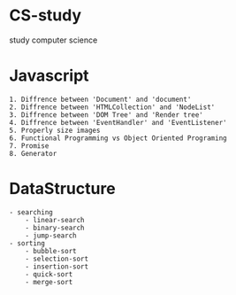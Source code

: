 # CS-study
study computer science

# Javascript
	1. Diffrence between 'Document' and 'document'
	2. Diffrence between 'HTMLCollection' and 'NodeList'
	3. Diffrence between 'DOM Tree' and 'Render tree'
	4. Diffrence between 'EventHandler' and 'EventListener'
	5. Properly size images
	6. Functional Programming vs Object Oriented Programing
	7. Promise
	8. Generator
   
# DataStructure
	- searching
		- linear-search
		- binary-search
		- jump-search
	- sorting
		- bubble-sort
		- selection-sort
		- insertion-sort
		- quick-sort
		- merge-sort